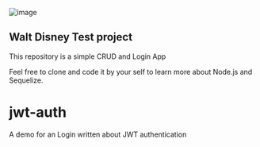 ![image](https://github.com/julian4270/WorldDisney/assets/11580379/901ec022-37e6-4585-9264-e0fd19fc4850)


## Walt Disney Test project
This repository is a simple CRUD and Login App

Feel free to clone and code it by your self to learn more about Node.js and Sequelize.

# jwt-auth
A demo for an Login written about JWT authentication
